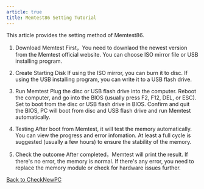 ```yaml
---
article: true
title: Memtest86 Setting Tutorial
---
```


This article provides the setting method of Memtest86.
<!-- more -->

1. Download Memtest
First，You need to downlaod the newest version from the Memtest official website. You can choose ISO mirror file or USB installing program.

2. Create Starting Disk
If using the ISO mirror, you can burn it to disc. If using the USB installing program, you can write it to a USB flash drive.

3. Run Memtest
Plug the disc or USB flash drive into the computer.
Reboot the computer, and go into the BIOS (usually press F2, F12, DEL, or ESC).
Set to boot from the disc or USB flash drive in BIOS.
Confirm and quit the BIOS, PC will boot from disc and USB flash drive and run Memtest automatically.

4. Testing
After boot from Memtest, it will test the memory automatically. You can view the progress and error infomation. At least a full cycle is suggested (usually a few hours) to ensure the stability of the memory.

5. Check the outcome
After completed，Memtest will print the result. If there's no error, the memory is normal. If there's any error, you need to replace the memory module or check for hardware issues further.

[Back to CheckNewPC](checknew.md#running-the-program)